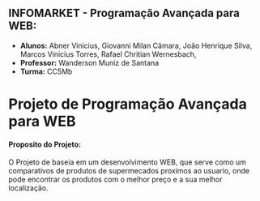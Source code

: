 ## INFOMARKET - Programação Avançada para WEB:
- **Alunos:** Abner Vinicius, Giovanni Milan Câmara, João Henrique Silva, Marcos Vinicius Torres, Rafael Chritian Wernesbach, 
- **Professor:** Wanderson Muniz de Santana
- **Turma:** CC5Mb

# Projeto de Programação Avançada para WEB

#### Proposito do Projeto:
O Projeto de baseia em um desenvolvimento WEB, que serve como um comparativos de produtos de supermecados proximos ao usuario, onde pode encontrar os produtos com o melhor preço e a sua melhor localização.
